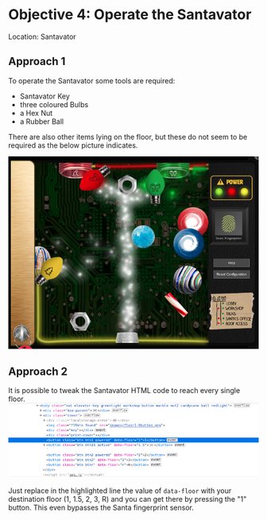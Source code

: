 # Objective 4: Operate the Santavator
Location: Santavator

## Approach 1
To operate the Santavator some tools are required:

 - Santavator Key
 - three coloured Bulbs
 - a Hex Nut
 - a Rubber Ball

There are also other items lying on the floor, but these do not seem to be required as the below picture indicates.

![Santavator](https://github.com/joergschwarzwaelder/hhc2020/blob/master/Objective-4/Santavator.png)
## Approach 2
It is possible to tweak the Santavator HTML code to reach every single floor.
![enter image description here](https://github.com/joergschwarzwaelder/hhc2020/blob/master/Objective-4/Santavator-bypass.png)

Just replace in the highlighted line the value of `data-floor` with your destination floor (1, 1.5, 2, 3, R) and you can get there by pressing the "1" button. This even bypasses the Santa fingerprint sensor.
<!--stackedit_data:
eyJoaXN0b3J5IjpbMTIxMzI0ODY3LDI5MjE4NjAxNSwtMzI1Mj
U4NTc5LDEyNDQyOTUzOTMsLTE4NjU3OTcyMDIsMTYzMTY3Njcw
MSwtMTQ5NzI5MjI0NF19
-->